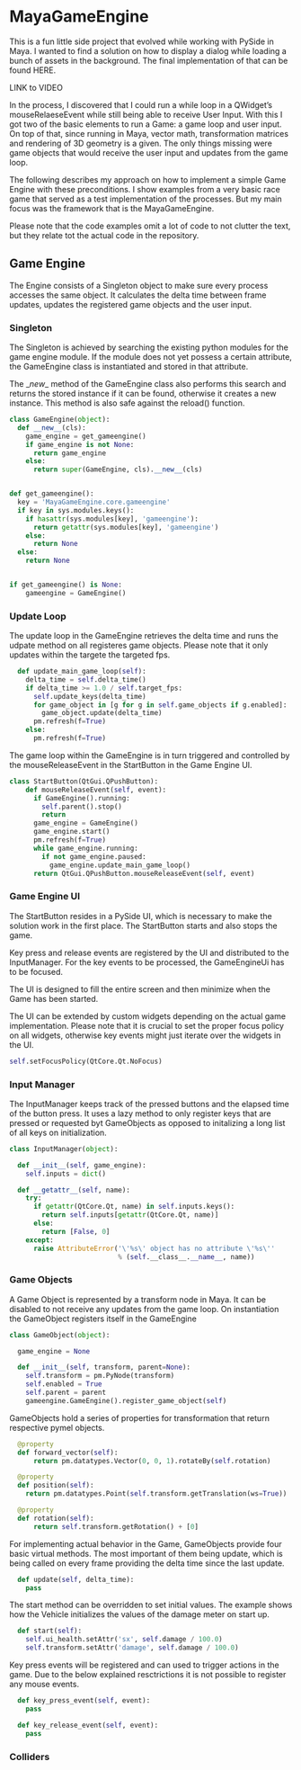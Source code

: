 # MayaGameEngine

This is a fun little side project that evolved while working with PySide in Maya.
I wanted to find a solution on how to display a dialog while loading a bunch of assets in the background. The final implementation of that can be found HERE.

LINK to VIDEO

In the process, I discovered that I could run a while loop in a QWidget’s mouseRelaeseEvent while still being able to receive User Input.
With this I got two of the basic elements to run a Game: a game loop and user input. On top of that, since running in Maya, vector math, transformation matrices and rendering of 3D geometry is a given.
The only things missing were game objects that would receive the user input and updates from the game loop.

The following describes my approach on how to implement a simple Game Engine with these preconditions. I show examples from a very basic race game that served as a test implementation of the processes. But my main focus was the framework that is the MayaGameEngine.

Please note that the code examples omit a lot of code to not clutter the text, but they relate tot the actual code in the repository.

## Game Engine
The Engine consists of a Singleton object to make sure every process accesses the same object.
It calculates the delta time between frame updates, updates the registered game objects and the user input.

### Singleton
The Singleton is achieved by searching the existing python modules for the game engine module. If the module does not yet possess a certain attribute, the GameEngine class is instantiated and stored in that attribute.

The \__new__ method of the GameEngine class also performs this search and returns the stored instance if it can be found, otherwise it creates a new instance.
This method is also safe against the reload() function.

```python
class GameEngine(object):
  def __new__(cls):
    game_engine = get_gameengine()
    if game_engine is not None:
      return game_engine
    else:
      return super(GameEngine, cls).__new__(cls)


def get_gameengine():
  key = 'MayaGameEngine.core.gameengine'
  if key in sys.modules.keys():
    if hasattr(sys.modules[key], 'gameengine'):
      return getattr(sys.modules[key], 'gameengine')
    else:
      return None
  else:
    return None


if get_gameengine() is None:
    gameengine = GameEngine()
```

### Update Loop

The update loop in the GameEngine retrieves the delta time and runs the udpate method on all registeres game objects.
Please note that it only updates within the targete the targeted fps.

```python
  def update_main_game_loop(self):
    delta_time = self.delta_time()
    if delta_time >= 1.0 / self.target_fps:
      self.update_keys(delta_time)
      for game_object in [g for g in self.game_objects if g.enabled]:
        game_object.update(delta_time)
      pm.refresh(f=True)
    else:
      pm.refresh(f=True)
```

The game loop within the GameEngine is in turn triggered and controlled by the mouseReleaseEvent in the StartButton in the Game Engine UI.

```python
class StartButton(QtGui.QPushButton):
    def mouseReleaseEvent(self, event):
      if GameEngine().running:
        self.parent().stop()
        return
      game_engine = GameEngine()
      game_engine.start()
      pm.refresh(f=True)
      while game_engine.running:
        if not game_engine.paused:
          game_engine.update_main_game_loop()
      return QtGui.QPushButton.mouseReleaseEvent(self, event)
```

### Game Engine UI
The StartButton resides in a PySide UI, which is necessary to make the solution work in the first place.
The StartButton starts and also stops the game. 

Key press and release events are registered by the UI and distributed to the InputManager.
For the key events to be processed, the GameEngineUi has to be focused. 

The UI is designed to fill the entire screen and then minimize when the Game has been started.

The UI can be extended by custom widgets depending on the actual game implementation. Please note that it is crucial to set the proper focus policy on all widgets, otherwise key events might just iterate over the widgets in the UI.

```python
self.setFocusPolicy(QtCore.Qt.NoFocus)
```

### Input Manager
The InputManager keeps track of the pressed buttons and the elapsed time of the button press.
It uses a lazy method to only register keys that are pressed or requested byt GameObjects as opposed to initalizing a long list of all keys on initialization.

```python
class InputManager(object):

  def __init__(self, game_engine):
    self.inputs = dict()

  def __getattr__(self, name):
    try:
      if getattr(QtCore.Qt, name) in self.inputs.keys():
        return self.inputs[getattr(QtCore.Qt, name)]
      else:
        return [False, 0]
    except:
      raise AttributeError('\'%s\' object has no attribute \'%s\''
                           % (self.__class__.__name__, name))
```

### Game Objects
A Game Object is represented by a transform node in Maya.
It can be disabled to not receive any updates from the game loop. 
On instantiation the GameObject registers itself in the GameEngine

```python
class GameObject(object):

  game_engine = None

  def __init__(self, transform, parent=None):
    self.transform = pm.PyNode(transform)
    self.enabled = True
    self.parent = parent
    gameengine.GameEngine().register_game_object(self)
```

GameObjects hold a series of properties for transformation that return respective pymel objects.

```python
  @property
  def forward_vector(self):
      return pm.datatypes.Vector(0, 0, 1).rotateBy(self.rotation)

  @property
  def position(self):
    return pm.datatypes.Point(self.transform.getTranslation(ws=True))

  @property
  def rotation(self):
      return self.transform.getRotation() + [0]
```

For implementing actual behavior in the Game, GameObjects provide four basic virtual methods.
The most important of them being update, which is being called on every frame providing the delta time since the last update.

```python
  def update(self, delta_time):
    pass
```

The start method can be overridden to set initial values. The example shows how the Vehicle initializes the values of the damage meter on start up.

```python
  def start(self):
    self.ui_health.setAttr('sx', self.damage / 100.0)
    self.transform.setAttr('damage', self.damage / 100.0)
```

Key press events will be registered and can used to trigger actions in the game. Due to the below explained resctrictions it is not possible to register any mouse events.

```python
  def key_press_event(self, event):
    pass

  def key_release_event(self, event):
    pass
```

### Colliders









